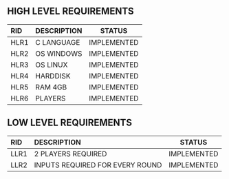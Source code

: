 
## HIGH LEVEL REQUIREMENTS

|RID|DESCRIPTION|STATUS|
|:--|:----------|------|
|HLR1|C LANGUAGE|IMPLEMENTED|
|HLR2|OS WINDOWS|IMPLEMENTED|
|HLR3|OS LINUX|IMPLEMENTED|
|HLR4|HARDDISK|IMPLEMENTED|
|HLR5|RAM 4GB|IMPLEMENTED|
|HLR6|PLAYERS|IMPLEMENTED|

## LOW LEVEL REQUIREMENTS

|RID|DESCRIPTION|STATUS|
|:--|:----------|------|
|LLR1|2 PLAYERS REQUIRED|IMPLEMENTED|
|LLR2|INPUTS REQUIRED FOR EVERY ROUND|IMPLEMENTED|
